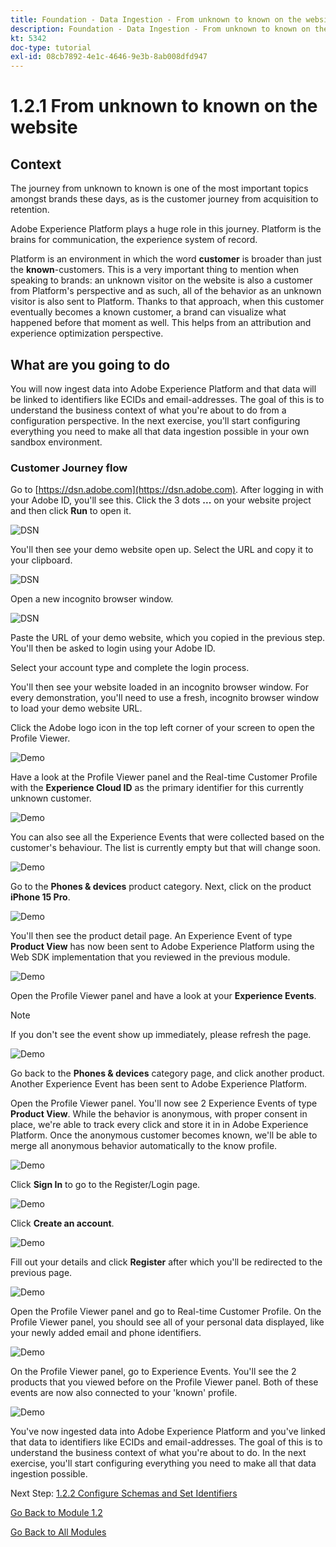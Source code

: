 ```yaml
---
title: Foundation - Data Ingestion - From unknown to known on the website
description: Foundation - Data Ingestion - From unknown to known on the website
kt: 5342
doc-type: tutorial
exl-id: 08cb7892-4e1c-4646-9e3b-8ab008dfd947
---
```

# 1.2.1 From unknown to known on the website

## Context

The journey from unknown to known is one of the most important topics amongst brands these days, as is the customer journey from acquisition to retention. 

Adobe Experience Platform plays a huge role in this journey. Platform is the brains for communication, the experience system of record.

Platform is an environment in which the word **customer** is broader than just the **known**-customers. This is a very important thing to mention when speaking to brands: an unknown visitor on the website is also a customer from Platform's perspective and as such, all of the behavior as an unknown visitor is also sent to Platform. Thanks to that approach, when this customer eventually becomes a known customer, a brand can visualize what happened before that moment as well. This helps from an attribution and experience optimization perspective.

## What are you going to do

You will now ingest data into Adobe Experience Platform and that data will be linked to identifiers like ECIDs and email-addresses. The goal of this is to understand the business context of what you're about to do from a configuration perspective. In the next exercise, you'll start configuring everything you need to make all that data ingestion possible in your own sandbox environment.

### Customer Journey flow

Go to [https://dsn.adobe.com](https://dsn.adobe.com). After logging in with your Adobe ID, you'll see this. Click the 3 dots **...** on your website project and then click **Run** to open it.

![DSN](./../../datacollection/module1.1/images/web8.png)

You'll then see your demo website open up. Select the URL and copy it to your clipboard.

![DSN](./../../gettingstarted/gettingstarted/images/web3.png)

Open a new incognito browser window.

![DSN](./../../gettingstarted/gettingstarted/images/web4.png)

Paste the URL of your demo website, which you copied in the previous step. You'll then be asked to login using your Adobe ID.

Select your account type and complete the login process.

You'll then see your website loaded in an incognito browser window. For every demonstration, you'll need to use a fresh, incognito browser window to load your demo website URL.

Click the Adobe logo icon in the top left corner of your screen to open the Profile Viewer.
  
![Demo](./images/pv1.png)

Have a look at the Profile Viewer panel and the Real-time Customer Profile with the **Experience Cloud ID** as the primary identifier for this currently unknown customer.
      
![Demo](./images/pv2.png)

You can also see all the Experience Events that were collected based on the customer's behaviour. The list is currently empty but that will change soon.

![Demo](./images/pv3.png)

Go to the **Phones & devices** product category. Next, click on the product **iPhone 15 Pro**.

![Demo](./images/pv4.png)

You'll then see the product detail page. An Experience Event of type **Product View** has now been sent to Adobe Experience Platform using the Web SDK implementation that you reviewed in the previous module. 
  
![Demo](./images/pv5.png)
  
Open the Profile Viewer panel and have a look at your **Experience Events**.

>[!NOTE]
>
>If you don't see the event show up immediately, please refresh the page.
  
![Demo](./images/pv6.png)
  
Go back to the **Phones & devices** category page, and click another product. Another Experience Event has been sent to Adobe Experience Platform. 
  
Open the Profile Viewer panel. You'll now see 2 Experience Events of type **Product View**. While the behavior is anonymous, with proper consent in place, we're able to track every click and store it in in Adobe Experience Platform. Once the anonymous customer becomes known, we'll be able to merge all anonymous behavior automatically to the know profile.
  
![Demo](./images/pv7.png)

Click **Sign In** to go to the Register/Login page. 

![Demo](./images/pv8.png)

Click **Create an account**.
  
![Demo](./images/pv9.png)
  
Fill out your details and click **Register** after which you'll be redirected to the previous page. 

![Demo](./images/pv10.png)

Open the Profile Viewer panel and go to Real-time Customer Profile. On the Profile Viewer panel, you should see all of your personal data displayed, like your newly added email and phone identifiers.
  
![Demo](./images/pv11.png)

On the Profile Viewer panel, go to Experience Events. You'll see the 2 products that you viewed before on the Profile Viewer panel. Both of these events are now also connected to your 'known' profile.

![Demo](./images/pv12.png)
  
You've now ingested data into Adobe Experience Platform and you've linked that data to identifiers like ECIDs and email-addresses. The goal of this is to understand the business context of what you're about to do. In the next exercise, you'll start configuring everything you need to make all that data ingestion possible.

Next Step: [1.2.2 Configure Schemas and Set Identifiers](./ex2.md)

[Go Back to Module 1.2](./data-ingestion.md)

[Go Back to All Modules](../../../overview.md)
